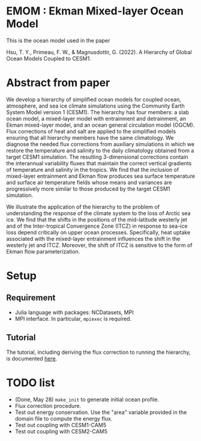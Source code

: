 # EMOM : Ekman Mixed-layer Ocean Model

This is the ocean model used in the paper 

Hsu, T. Y., Primeau, F. W., & Magnusdottir, G. (2022). A Hierarchy of Global Ocean Models Coupled to CESM1.

# Abstract from paper

We develop a hierarchy of simplified ocean models for coupled ocean, atmosphere, and sea ice climate simulations using the Community Earth System Model version 1 (CESM1). The hierarchy has four members: a slab ocean model, a mixed-layer model with entrainment and detrainment, an Ekman mixed-layer model, and an ocean general circulation model (OGCM). Flux corrections of heat and salt are applied to the simplified models ensuring that all hierarchy members have the same climatology. We diagnose the needed flux corrections from auxiliary simulations in which we restore the temperature and salinity to the daily climatology obtained from a target CESM1 simulation. The resulting 3-dimensional corrections contain the interannual variability fluxes that maintain the correct vertical gradients of temperature and salinity in the tropics. We find that the inclusion of mixed-layer entrainment and Ekman flow produces sea surface temperature and surface air temperature fields whose means and variances are progressively more similar to those produced by the target CESM1 simulation. 

We illustrate the application of the hierarchy to the problem of understanding the response of the climate system to the loss of Arctic sea ice. We find that the shifts in the positions of the mid-latitude westerly jet and of the Inter-tropical Convergence Zone (ITCZ) in response to sea-ice loss depend critically on upper ocean processes. Specifically, heat uptake associated with the mixed-layer entrainment influences the shift in the westerly jet and ITCZ. Moreover, the shift of ITCZ is sensitive to the form of Ekman flow parameterization.


# Setup

## Requirement

- Julia language with packages: NCDatasets, MPI
- MPI interface. In particular, `mpiexec` is required.

## Tutorial

The tutorial, including deriving the flux correction to running the hierarchy, is documented [here](tutorial/README.md).

# TODO list

- (Done, May 28) `make_init` to generate initial ocean profile.
- Flux correction procedure.
- Test out energy conservation. Use the "area" variable provided in the domain file to compute the energy flux.
- Test out coupling with CESM1-CAM5
- Test out coupling with CESM2-CAM5

